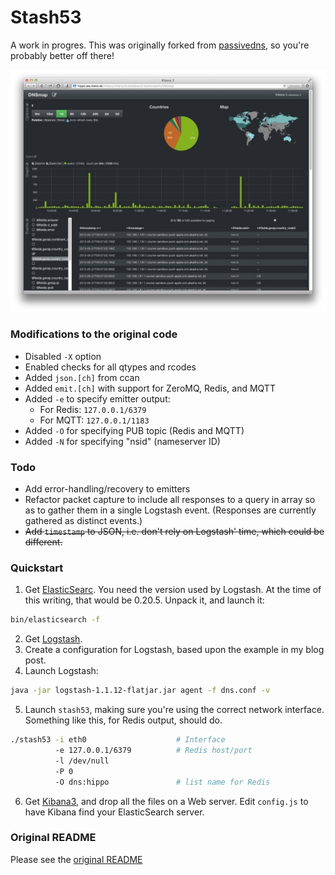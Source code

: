 # Stash53

A work in progres. This was originally forked from [passivedns](https://github.com/gamelinux/passivedns), so you're probably better off there!

![](jmbp-603.jpg)

### Modifications to the original code

* Disabled `-X` option
* Enabled checks for all qtypes and rcodes
* Added `json.[ch]` from ccan
* Added `emit.[ch]` with support for ZeroMQ, Redis, and MQTT
* Added `-e` to specify emitter output:
  * For Redis: `127.0.0.1/6379`
  * For MQTT: `127.0.0.1/1183`
* Added `-O` for specifying PUB topic (Redis and MQTT)
* Added `-N` for specifying "nsid" (nameserver ID)

### Todo

* Add error-handling/recovery to emitters
* Refactor packet capture to include all responses to a query in array so as to gather them in a single Logstash event. (Responses are currently gathered as distinct events.)
* <del>Add `timestamp` to JSON, i.e. don't rely on Logstash' time, which could be different.</del>
  
### Quickstart

1. Get [ElasticSearc](http://www.elasticsearch.org). You need the version used by
   Logstash. At the time of this writing, that would be 0.20.5. Unpack it, and launch
   it:
```bash
bin/elasticsearch -f
```

2. Get [Logstash](http://logstash.net).
3. Create a configuration for Logstash, based upon the example in my blog post.
4. Launch Logstash:
```bash
java -jar logstash-1.1.12-flatjar.jar agent -f dns.conf -v
```
5. Launch `stash53`, making sure you're using the correct network interface. Something
   like this, for Redis output, should do.
```bash
./stash53 -i eth0                    # Interface
          -e 127.0.0.1/6379          # Redis host/port
          -l /dev/null
          -P 0
          -O dns:hippo               # list name for Redis
```
6. Get [Kibana3](http://three.kibana.org), and drop all the files on a Web server.
   Edit `config.js` to have Kibana find your ElasticSearch server.

### Original README

Please see the [original README](README)

